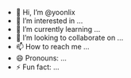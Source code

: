 - 👋 Hi, I’m @yoonlix
- 👀 I’m interested in ...
- 🌱 I’m currently learning ...
- 💞️ I’m looking to collaborate on ...
- 📫 How to reach me ...
- 😄 Pronouns: ...
- ⚡ Fun fact: ...

<!---
yoonlix/yoonlix is a ✨ special ✨ repository because its `README.md` (this file) appears on your GitHub profile.
You can click the Preview link to take a look at your changes.
--->
